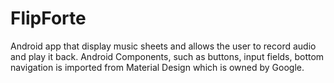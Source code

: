 # FlipForte
Android app that display music sheets and allows the user to record audio and play it back.
Android Components, such as buttons, input fields, bottom navigation is imported from Material Design which is owned by Google.
